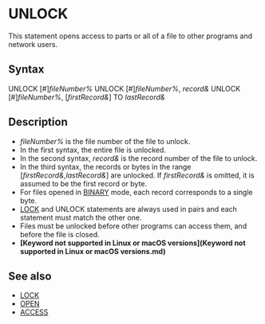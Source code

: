 # UNLOCK

This statement opens access to parts or all of a file to other programs and network users.

  

## Syntax

UNLOCK [#]*fileNumber%*
UNLOCK [#]*fileNumber%*, *record&*
UNLOCK [#]*fileNumber%*, [*firstRecord&*] TO *lastRecord&*
  

## Description

* *fileNumber%* is the file number of the file to unlock.
* In the first syntax, the entire file is unlocked.
* In the second syntax, *record&* is the record number of the file to unlock.
* In the third syntax, the records or bytes in the range [*firstRecord&*,*lastRecord&*] are unlocked. If *firstRecord&* is omitted, it is assumed to be the first record or byte.
* For files opened in [BINARY](BINARY.md) mode, each record corresponds to a single byte.
* [LOCK](LOCK.md) and UNLOCK statements are always used in pairs and each statement must match the other one.
* Files must be unlocked before other programs can access them, and before the file is closed.
* **[Keyword not supported in Linux or macOS versions](Keyword not supported in Linux or macOS versions.md)**

  

## See also

* [LOCK](LOCK.md)
* [OPEN](OPEN.md)
* [ACCESS](ACCESS.md)

  

